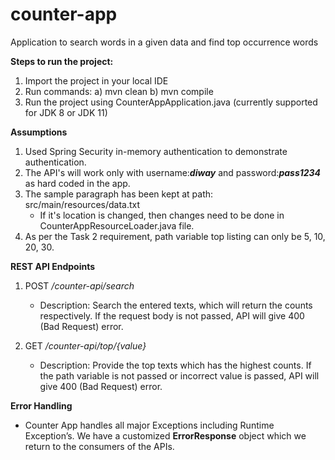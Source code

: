 # counter-app
 Application to search words in a given data and find top occurrence words 

**Steps to run the project:**
1.	Import the project in your local IDE 
2.  Run commands:
a)	mvn clean
b)	mvn compile
3.	Run the project using CounterAppApplication.java (currently supported for JDK 8 or JDK 11)

**Assumptions**
1.  Used Spring Security in-memory authentication to demonstrate authentication.   
2.  The API's will work only with username:**_diway_** and password:**_pass1234_** as hard coded in the app.
3.  The sample paragraph has been kept at path:  src/main/resources/data.txt 
    -   If it's location is changed, then changes need to be done in CounterAppResourceLoader.java file.
4.  As per the Task 2 requirement, path variable top listing can only be 5, 10, 20, 30.

**REST API Endpoints**
1.  POST _/counter-api/search_
    -   Description: Search the entered texts, which will return the counts respectively. If the request body is not passed, API will give 400 (Bad Request) error.
    
2.  GET _/counter-api/top/{value}_
    -   Description: Provide the top texts which has the highest counts. If the path variable is not passed or incorrect value is passed, API will give 400 (Bad Request) error.
    
**Error Handling**
   -   Counter App handles all major Exceptions including Runtime Exception’s. We have a customized **ErrorResponse** object which we return to the consumers of the APIs.
